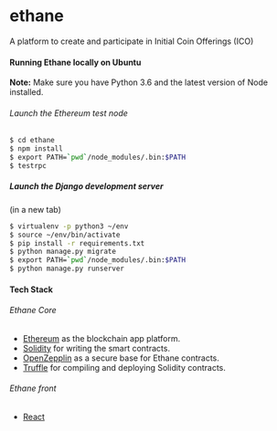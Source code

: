 # ethane
A platform to create and participate in Initial Coin Offerings (ICO)

#### Running Ethane locally on Ubuntu

**Note:** Make sure you have Python 3.6 and the latest version of Node installed.

###### Launch the Ethereum test node

```sh
$ cd ethane
$ npm install
$ export PATH=`pwd`/node_modules/.bin:$PATH
$ testrpc
```
##### Launch the Django development server

(in a new tab)

```sh
$ virtualenv -p python3 ~/env
$ source ~/env/bin/activate
$ pip install -r requirements.txt
$ python manage.py migrate
$ export PATH=`pwd`/node_modules/.bin:$PATH
$ python manage.py runserver
```


#### Tech Stack
###### Ethane Core
- [Ethereum](https://www.ethereum.org) as the blockchain app platform.
- [Solidity](https://solidity.readthedocs.io) for writing the smart contracts.
- [OpenZepplin](https://openzeppelin.org) as a secure base for Ethane contracts.
- [Truffle](http://truffleframework.com) for compiling and deploying Solidity contracts.


###### Ethane front
- [React](https://facebook.github.io/react)

